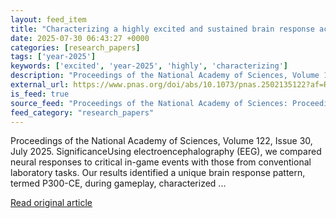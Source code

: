 ```yaml
---
layout: feed_item
title: "Characterizing a highly excited and sustained brain response activity during gaming: P300-CE"
date: 2025-07-30 06:43:27 +0000
categories: [research_papers]
tags: ['year-2025']
keywords: ['excited', 'year-2025', 'highly', 'characterizing']
description: "Proceedings of the National Academy of Sciences, Volume 122, Issue 30, July 2025"
external_url: https://www.pnas.org/doi/abs/10.1073/pnas.2502135122?af=R
is_feed: true
source_feed: "Proceedings of the National Academy of Sciences: Proceedings of the National Academy of Sciences: Table of Contents"
feed_category: "research_papers"
---
```


Proceedings of the National Academy of Sciences, Volume 122, Issue 30, July 2025. SignificanceUsing electroencephalography (EEG), we compared neural responses to critical in-game events with those from conventional laboratory tasks. Our results identified a unique brain response pattern, termed P300-CE, during gameplay, characterized ...

[Read original article](https://www.pnas.org/doi/abs/10.1073/pnas.2502135122?af=R)
